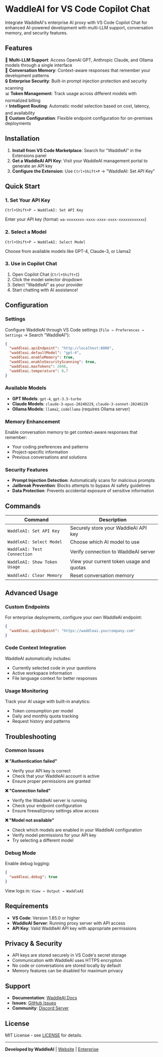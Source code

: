 # WaddleAI for VS Code Copilot Chat

Integrate WaddleAI's enterprise AI proxy with VS Code Copilot Chat for enhanced AI-powered development with multi-LLM support, conversation memory, and security features.

## Features

🚀 **Multi-LLM Support**: Access OpenAI GPT, Anthropic Claude, and Ollama models through a single interface  
🧠 **Conversation Memory**: Context-aware responses that remember your development patterns  
🔒 **Enterprise Security**: Built-in prompt injection protection and security scanning  
📊 **Token Management**: Track usage across different models with normalized billing  
⚡ **Intelligent Routing**: Automatic model selection based on cost, latency, and availability  
🔧 **Custom Configuration**: Flexible endpoint configuration for on-premises deployments  

## Installation

1. **Install from VS Code Marketplace**: Search for "WaddleAI" in the Extensions panel
2. **Get a WaddleAI API Key**: Visit your WaddleAI management portal to generate an API key
3. **Configure the Extension**: Use `Ctrl+Shift+P` → "WaddleAI: Set API Key"

## Quick Start

### 1. Set Your API Key
```
Ctrl+Shift+P → WaddleAI: Set API Key
```
Enter your API key (format: `wa-xxxxxxxx-xxxx-xxxx-xxxx-xxxxxxxxxxxx`)

### 2. Select a Model
```
Ctrl+Shift+P → WaddleAI: Select Model
```
Choose from available models like GPT-4, Claude-3, or Llama2

### 3. Use in Copilot Chat
1. Open Copilot Chat (`Ctrl+Shift+I`)
2. Click the model selector dropdown
3. Select "WaddleAI" as your provider
4. Start chatting with AI assistance!

## Configuration

### Settings
Configure WaddleAI through VS Code settings (`File → Preferences → Settings` → Search "WaddleAI"):

```json
{
  "waddleai.apiEndpoint": "http://localhost:8000",
  "waddleai.defaultModel": "gpt-4",
  "waddleai.enableMemory": true,
  "waddleai.enableSecurityScanning": true,
  "waddleai.maxTokens": 2048,
  "waddleai.temperature": 0.7
}
```

### Available Models
- **GPT Models**: `gpt-4`, `gpt-3.5-turbo`
- **Claude Models**: `claude-3-opus-20240229`, `claude-3-sonnet-20240229`  
- **Ollama Models**: `llama2`, `codellama` (requires Ollama server)

### Memory Enhancement
Enable conversation memory to get context-aware responses that remember:
- Your coding preferences and patterns
- Project-specific information
- Previous conversations and solutions

### Security Features
- **Prompt Injection Detection**: Automatically scans for malicious prompts
- **Jailbreak Prevention**: Blocks attempts to bypass AI safety guidelines
- **Data Protection**: Prevents accidental exposure of sensitive information

## Commands

| Command | Description |
|---------|-------------|
| `WaddleAI: Set API Key` | Securely store your WaddleAI API key |
| `WaddleAI: Select Model` | Choose which AI model to use |
| `WaddleAI: Test Connection` | Verify connection to WaddleAI server |
| `WaddleAI: Show Token Usage` | View your current token usage and quotas |
| `WaddleAI: Clear Memory` | Reset conversation memory |

## Advanced Usage

### Custom Endpoints
For enterprise deployments, configure your own WaddleAI endpoint:

```json
{
  "waddleai.apiEndpoint": "https://waddleai.yourcompany.com"
}
```

### Code Context Integration
WaddleAI automatically includes:
- Currently selected code in your questions
- Active workspace information
- File language context for better responses

### Usage Monitoring
Track your AI usage with built-in analytics:
- Token consumption per model
- Daily and monthly quota tracking
- Request history and patterns

## Troubleshooting

### Common Issues

**❌ "Authentication failed"**
- Verify your API key is correct
- Check that your WaddleAI account is active
- Ensure proper permissions are granted

**❌ "Connection failed"**  
- Verify the WaddleAI server is running
- Check your endpoint configuration
- Ensure firewall/proxy settings allow access

**❌ "Model not available"**
- Check which models are enabled in your WaddleAI configuration
- Verify model permissions for your API key
- Try selecting a different model

### Debug Mode
Enable debug logging:
```json
{
  "waddleai.debug": true
}
```

View logs in: `View → Output → WaddleAI`

## Requirements

- **VS Code**: Version 1.85.0 or higher
- **WaddleAI Server**: Running proxy server with API access
- **API Key**: Valid WaddleAI API key with appropriate permissions

## Privacy & Security

- API keys are stored securely in VS Code's secret storage
- Communication with WaddleAI uses HTTPS encryption
- No code or conversations are stored locally by default
- Memory features can be disabled for maximum privacy

## Support

- **Documentation**: [WaddleAI Docs](https://docs.waddleai.com)
- **Issues**: [GitHub Issues](https://github.com/waddleai/vscode-extension/issues)
- **Community**: [Discord Server](https://discord.gg/waddleai)

## License

MIT License - see [LICENSE](LICENSE) for details.

---

**Developed by WaddleAI** | [Website](https://waddleai.com) | [Enterprise](https://waddleai.com/enterprise)